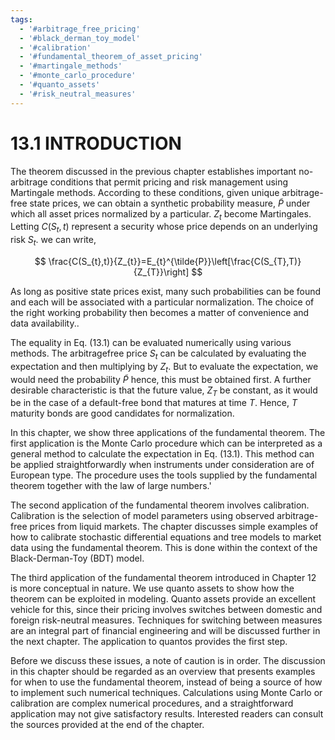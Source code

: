 ```yaml
---
tags:
  - '#arbitrage_free_pricing'
  - '#black_derman_toy_model'
  - '#calibration'
  - '#fundamental_theorem_of_asset_pricing'
  - '#martingale_methods'
  - '#monte_carlo_procedure'
  - '#quanto_assets'
  - '#risk_neutral_measures'
---
```

# 13.1 INTRODUCTION  

The theorem discussed in the previous chapter establishes important no-arbitrage conditions that permit pricing and risk management using Martingale methods. According to these conditions, given unique arbitrage-free state prices, we can obtain a synthetic probability measure, $\tilde{P}$ under which all asset prices normalized by a particular. $Z_{t}$ become Martingales. Letting $C(S_{t},t)$ represent a security whose price depends on an underlying risk $S_{t}.$ we can write,  

$$
\frac{C(S_{t},t)}{Z_{t}}=E_{t}^{\tilde{P}}\left[\frac{C(S_{T},T)}{Z_{T}}\right]
$$  

As long as positive state prices exist, many such probabilities can be found and each will be associated with a particular normalization. The choice of the right working probability then becomes a matter of convenience and data availability..  

The equality in Eq. (13.1) can be evaluated numerically using various methods. The arbitragefree price $S_{t}$ can be calculated by evaluating the expectation and then multiplying by $Z_{t}.$ But to evaluate the expectation, we would need the probability $\tilde{P}$ hence, this must be obtained first. A further desirable characteristic is that the future value, $Z_{T}$ be constant, as it would be in the case of a default-free bond that matures at time $T.$ Hence, $T$ maturity bonds are good candidates for normalization.  

In this chapter, we show three applications of the fundamental theorem. The first application is the Monte Carlo procedure which can be interpreted as a general method to calculate the expectation in Eq. (13.1). This method can be applied straightforwardly when instruments under consideration are of European type. The procedure uses the tools supplied by the fundamental theorem together with the law of large numbers.'  

The second application of the fundamental theorem involves calibration. Calibration is the selection of model parameters using observed arbitrage-free prices from liquid markets. The chapter discusses simple examples of how to calibrate stochastic differential equations and tree models to market data using the fundamental theorem. This is done within the context of the Black-Derman-Toy (BDT) model.  

The third application of the fundamental theorem introduced in Chapter 12 is more conceptual in nature. We use quanto assets to show how the theorem can be exploited in modeling. Quanto assets provide an excellent vehicle for this, since their pricing involves switches between domestic and foreign risk-neutral measures. Techniques for switching between measures are an integral part of financial engineering and will be discussed further in the next chapter. The application to quantos provides the first step.  

Before we discuss these issues, a note of caution is in order. The discussion in this chapter should be regarded as an overview that presents examples for when to use the fundamental theorem, instead of being a source of how to implement such numerical techniques. Calculations using Monte Carlo or calibration are complex numerical procedures, and a straightforward application may not give satisfactory results. Interested readers can consult the sources provided at the end of the chapter.  
